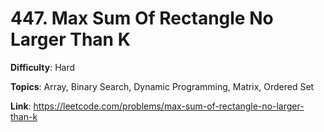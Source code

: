 # 447. Max Sum Of Rectangle No Larger Than K

**Difficulty**: Hard

**Topics**: Array, Binary Search, Dynamic Programming, Matrix, Ordered Set

**Link**: https://leetcode.com/problems/max-sum-of-rectangle-no-larger-than-k
